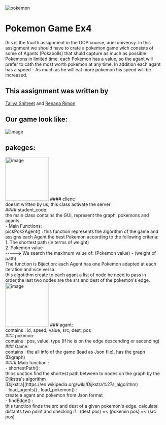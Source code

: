 
![pokemon](https://user-images.githubusercontent.com/77111035/148031517-120da067-3d9b-412a-b3a5-6341ee62a560.gif)
# Pokemon Game Ex4
this is the fourth assignment in the OOP course, ariel univerisy. In this assignment we should have to crate a pokemon game wich consists of some of Agants (Pokabolls)
that shuld capture as much as possible Pokemons in limited time. each Pokemon has a value, so the agant will prefer to cath the most worth pokemon at any time.
In addition each agant has a speed - As much as he will eat more pokemon his speed will be increased.

## This assignment was written by
 [Taliya Shitreet](https://github.com/taliyashitreet "Profile") and  [Renana Rimon](https://github.com/renanarimon "Profile")
 ## Our game look like:
 ![image](https://user-images.githubusercontent.com/77111035/148042934-cfc27add-ac10-4940-b0cb-f5538182ee53.png)

 
## pakeges: 
<img width="137" alt="image" src="https://user-images.githubusercontent.com/77111035/148038186-29eb90fa-eba2-4e7c-98fd-bd732066e53e.png">
#### client:<br />
doesnt written by us, this class activate the server <br />
#### student_code: <br />
the main class contains the GUI, represent the graph, pokemons and agants.<br />
- Main Functions: <br />
pickPok2Agent() : this function represents the algorithm of the game and assigns each Agent the best Pokemon according to the following criteria:<br />
    1. The shortest path (in terms of weight) <br />
    2. Pokemon value <br />
-----> We search the maximum value of:  (Pokemon value) - (weight of path) <br />
The function is Bijection: each Agent has one Pokemon adapted at each iteration and vice versa. <br />
this algotithm create to each agant a list of node he need to pass in order,the last two nodes are the srs and dest of the pokemon's edge. <br />

<img width="137" alt="image" src="https://user-images.githubusercontent.com/77111035/148041790-bff44a6b-bd4e-4ee9-ae47-e46911e31bba.png">
### agant: <br />
contains : id, speed, value, src, dest, pos <br />
### pokimon: <br />
contains : pos, value, type (If he is on the edge descending or ascending) <br />
### Game: <br />
contains : the all info of the game (load as Json file), has the graph (Digraph)<br />
#### Main function : <br />
- shortestPath(): <br />
thios unction find the shortest path between to nodes on the graph by the Dijkstra's algorithm <br />
[Dijkstra](https://en.wikipedia.org/wiki/Dijkstra%27s_algorithm) <br />
- load_agents() , load_pokemon() :  <br />
create a agant and pokemon from Json format <br />
- findEdge() :<br />
this tunction finds the src and dest of a given pokemon's edge. calculate distants two point and checking if : (dest pos) =< (pokemin pos) =< (src pos)





 
 
 






